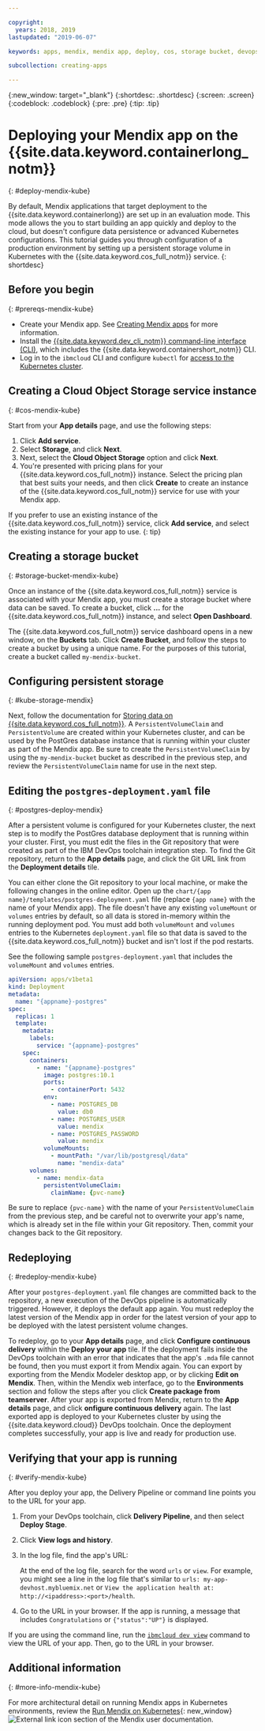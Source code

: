 ```yaml
---

copyright:
  years: 2018, 2019
lastupdated: "2019-06-07"

keywords: apps, mendix, mendix app, deploy, cos, storage bucket, devops toolchain, deploy, kubernetes, kube

subcollection: creating-apps

---
```


{:new_window: target="_blank"}
{:shortdesc: .shortdesc}
{:screen: .screen}
{:codeblock: .codeblock}
{:pre: .pre}
{:tip: .tip}

# Deploying your Mendix app on the {{site.data.keyword.containerlong_notm}}
{: #deploy-mendix-kube}

By default, Mendix applications that target deployment to the {{site.data.keyword.containerlong}} are set up in an evaluation mode. This mode allows the you to start building an app quickly and deploy to the cloud, but doesn't configure data persistence or advanced Kubernetes configurations. This tutorial guides you through configuration of a production environment by setting up a persistent storage volume in Kubernetes with the {{site.data.keyword.cos_full_notm}} service.
{: shortdesc}

## Before you begin
{: #prereqs-mendix-kube}

* Create your Mendix app. See [Creating Mendix apps](/docs/apps/tutorials?topic=creating-apps-create-mendix) for more information.
* Install the [{{site.data.keyword.dev_cli_notm}} command-line interface (CLI)](/docs/cli?topic=cloud-cli-getting-started), which includes the {{site.data.keyword.containershort_notm}} CLI.
* Log in to the `ibmcloud` CLI and configure `kubectl` for [access to the Kubernetes cluster](/docs/containers?topic=containers-cs_cluster_tutorial#cs_cluster_tutorial_lesson3).

## Creating a Cloud Object Storage service instance
{: #cos-mendix-kube}

Start from your **App details** page, and use the following steps:
1. Click **Add service**.
2. Select **Storage**, and click **Next**.
3. Next, select the **Cloud Object Storage** option and click **Next**.
4. You're presented with pricing plans for your {{site.data.keyword.cos_full_notm}} instance. Select the pricing plan that best suits your needs, and then click **Create** to create an instance of the {{site.data.keyword.cos_full_notm}} service for use with your Mendix app.

  If you prefer to use an existing instance of the {{site.data.keyword.cos_full_notm}} service, click **Add service**, and select the existing instance for your app to use.
  {: tip}

## Creating a storage bucket
{: #storage-bucket-mendix-kube}

Once an instance of the {{site.data.keyword.cos_full_notm}} service is associated with your Mendix app, you must create a storage bucket where data can be saved. To create a bucket, click **...** for the {{site.data.keyword.cos_full_notm}} instance, and select **Open Dashboard**.  

The {{site.data.keyword.cos_full_notm}} service dashboard opens in a new window, on the **Buckets** tab. Click **Create Bucket**, and follow the steps to create a bucket by using a unique name. For the purposes of this tutorial, create a bucket called `my-mendix-bucket`.

## Configuring persistent storage
{: #kube-storage-mendix}

Next, follow the documentation for [Storing data on {{site.data.keyword.cos_full_notm}}](/docs/containers?topic=containers-object_storage). A `PersistentVolumeClaim` and `PersistentVolume` are created within your Kubernetes cluster, and can be used by the PostGres database instance that is running within your cluster as part of the Mendix app. Be sure to create the `PersistentVolumeClaim` by using the `my-mendix-bucket` bucket as described in the previous step, and review the `PersistentVolumeClaim` name for use in the next step.

## Editing the `postgres-deployment.yaml` file
{: #postgres-deploy-mendix}

After a persistent volume is configured for your Kubernetes cluster, the next step is to modify the PostGres database deployment that is running within your cluster. First, you must edit the files in the Git repository that were created as part of the IBM DevOps toolchain integration step. To find the Git repository, return to the **App details** page, and click the Git URL link from the **Deployment details** tile.

You can either clone the Git repository to your local machine, or make the following changes in the online editor. Open up the `chart/{app name}/templates/postgres-deployment.yaml` file (replace `{app name}` with the name of your Mendix app). The file doesn't have any existing `volumeMount` or `volumes` entries by default, so all data is stored in-memory within the running deployment pod. You must add both `volumeMount` and `volumes` entries to the Kubernetes `deployment.yaml` file so that data is saved to the {{site.data.keyword.cos_full_notm}} bucket and isn't lost if the pod restarts. 

See the following sample `postgres-deployment.yaml` that includes the `volumeMount` and `volumes` entries.  
```yaml
apiVersion: apps/v1beta1
kind: Deployment
metadata:
  name: "{appname}-postgres"
spec:
  replicas: 1
  template:
    metadata:
      labels:
        service: "{appname}-postgres"
    spec:
      containers:
        - name: "{appname}-postgres"
          image: postgres:10.1
          ports:
            - containerPort: 5432
          env:
            - name: POSTGRES_DB
              value: db0
            - name: POSTGRES_USER
              value: mendix
            - name: POSTGRES_PASSWORD
              value: mendix
          volumeMounts:
            - mountPath: "/var/lib/postgresql/data"
              name: "mendix-data"
      volumes:
        - name: mendix-data
          persistentVolumeClaim:
            claimName: {pvc-name}
```

Be sure to replace `{pvc-name}` with the name of your `PersistentVolumeClaim` from the previous step, and be careful not to overwrite your app's name, which is already set in the file within your Git repository. Then, commit your changes back to the Git repository.

## Redeploying
{: #redeploy-mendix-kube}

After your `postgres-deployment.yaml` file changes are committed back to the repository, a new execution of the DevOps pipeline is automatically triggered. However, it deploys the default app again. You must redeploy the latest version of the Mendix app in order for the latest version of your app to be deployed with the latest persistent volume changes.

To redeploy, go to your **App details** page, and click **Configure continuous delivery** within the **Deploy your app** tile. If the deployment fails inside the DevOps toolchain with an error that indicates that the app's `.mda` file cannot be found, then you must export it from Mendix again. You can export by exporting from the Mendix Modeler desktop app, or by clicking **Edit on Mendix**. Then, within the Mendix web interface, go to the **Environments** section and follow the steps after you click **Create package from teamserver**. After your app is exported from Mendix, return to the **App details** page, and click **onfigure continuous delivery** again. The last exported app is deployed to your Kubernetes cluster by using the {{site.data.keyword.cloud}} DevOps toolchain. Once the deployment completes successfully, your app is live and ready for production use.

## Verifying that your app is running
{: #verify-mendix-kube}

After you deploy your app, the Delivery Pipeline or command line points you to the URL for your app.

1. From your DevOps toolchain, click **Delivery Pipeline**, and then select **Deploy Stage**.
2. Click **View logs and history**.
3. In the log file, find the app's URL:

    At the end of the log file, search for the word `urls` or `view`. For example, you might see a line in the log file that's similar to `urls: my-app-devhost.mybluemix.net` or `View the application health at: http://<ipaddress>:<port>/health`.

4. Go to the URL in your browser. If the app is running, a message that includes `Congratulations` or `{"status":"UP"}` is displayed.

If you are using the command line, run the [`ibmcloud dev view`](/docs/cli/idt?topic=cloud-cli-idt-cli#view) command to view the URL of your app. Then, go to the URL in your browser.

## Additional information
{: #more-info-mendix-kube}

For more architectural detail on running Mendix apps in Kubernetes environments, review the [Run Mendix on Kubernetes](https://docs.mendix.com/developerportal/deploy/run-mendix-on-kubernetes){: new_window} ![External link icon](../../icons/launch-glyph.svg "External link icon") section of the Mendix user documentation.